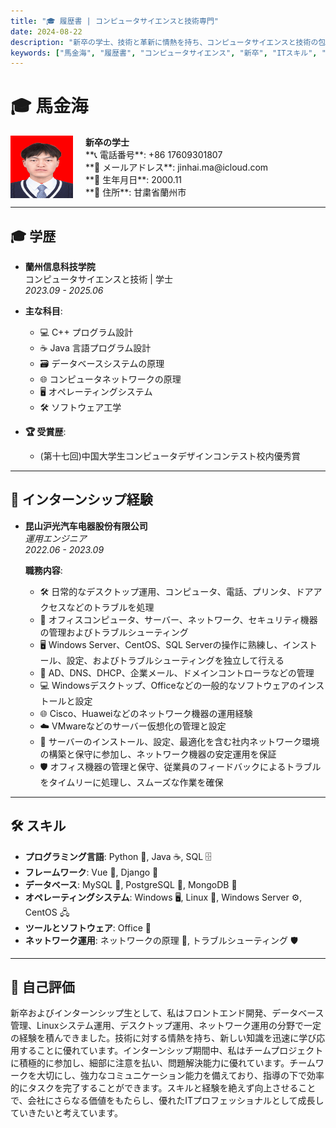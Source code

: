 ```yaml
---
title: "🎓 履歴書 | コンピュータサイエンスと技術専門"
date: 2024-08-22
description: "新卒の学士、技術と革新に情熱を持ち、コンピュータサイエンスと技術の包括的な知識と豊富なインターンシップ経験を持っています。"
keywords: ["馬金海", "履歴書", "コンピュータサイエンス", "新卒", "ITスキル", "運用エンジニア"]
---
```

# 🎓 馬金海

<div style="display: flex; align-items: center;">
  <img src="red.jpeg" alt="証明写真" width="100" height="100" style="margin-right: 20px;"> <!-- 実際の写真リンクに置き換える -->
  <div>
    <strong>新卒の学士</strong><br>
    **📞 電話番号**: +86 17609301807<br>
    **📧 メールアドレス**: jinhai.ma@icloud.com<br>
    **🎂 生年月日**: 2000.11<br>
    **🏡 住所**: 甘粛省蘭州市
  </div>
</div>

---

## 🎓 学歴

- **蘭州信息科技学院**  
  コンピュータサイエンスと技術 | 学士  
  *2023.09 - 2025.06*

- **主な科目**:  
  - 💻 C++ プログラム設計  
  - ☕ Java 言語プログラム設計  
  - 🗃️ データベースシステムの原理  
  - 🌐 コンピュータネットワークの原理  
  - 🖥️ オペレーティングシステム  
  - 🛠️ ソフトウェア工学  

- **🏆 受賞歴**:  
  - (第十七回)中国大学生コンピュータデザインコンテスト校内優秀賞

---

## 💼 インターンシップ経験

- **昆山沪光汽车电器股份有限公司**  
  *運用エンジニア*  
  *2022.06 - 2023.09*

  **職務内容**:  
  - 🛠️ 日常的なデスクトップ運用、コンピュータ、電話、プリンタ、ドアアクセスなどのトラブルを処理  
  - 💼 オフィスコンピュータ、サーバー、ネットワーク、セキュリティ機器の管理およびトラブルシューティング  
  - 🖥️ Windows Server、CentOS、SQL Serverの操作に熟練し、インストール、設定、およびトラブルシューティングを独立して行える  
  - 📧 AD、DNS、DHCP、企業メール、ドメインコントローラなどの管理  
  - 💻 Windowsデスクトップ、Officeなどの一般的なソフトウェアのインストールと設定  
  - 🌐 Cisco、Huaweiなどのネットワーク機器の運用経験  
  - ☁️ VMwareなどのサーバー仮想化の管理と設定  
  - 🔧 サーバーのインストール、設定、最適化を含む社内ネットワーク環境の構築と保守に参加し、ネットワーク機器の安定運用を保証  
  - 🛡️ オフィス機器の管理と保守、従業員のフィードバックによるトラブルをタイムリーに処理し、スムーズな作業を確保

---

## 🛠️ スキル

- **プログラミング言語**: Python 🐍, Java ☕, SQL 🗄️
- **フレームワーク**: Vue 🌈, Django 🦄
- **データベース**: MySQL 🐬, PostgreSQL 🐘, MongoDB 🍃
- **オペレーティングシステム**: Windows 🖥️, Linux 🐧, Windows Server ⚙️, CentOS 🖧
- **ツールとソフトウェア**: Office 📝
- **ネットワーク運用**: ネットワークの原理 📡, トラブルシューティング 🛡️

---

## 🌟 自己評価

新卒およびインターンシップ生として、私はフロントエンド開発、データベース管理、Linuxシステム運用、デスクトップ運用、ネットワーク運用の分野で一定の経験を積んできました。技術に対する情熱を持ち、新しい知識を迅速に学び応用することに優れています。インターンシップ期間中、私はチームプロジェクトに積極的に参加し、細部に注意を払い、問題解決能力に優れています。チームワークを大切にし、強力なコミュニケーション能力を備えており、指導の下で効率的にタスクを完了することができます。スキルと経験を絶えず向上させることで、会社にさらなる価値をもたらし、優れたITプロフェッショナルとして成長していきたいと考えています。

